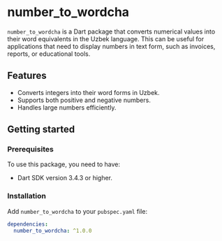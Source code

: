 # number_to_wordcha

`number_to_wordcha` is a Dart package that converts numerical values into their word equivalents in the Uzbek language. This can be useful for applications that need to display numbers in text form, such as invoices, reports, or educational tools.

## Features

- Converts integers into their word forms in Uzbek.
- Supports both positive and negative numbers.
- Handles large numbers efficiently.

## Getting started

### Prerequisites

To use this package, you need to have:

- Dart SDK version 3.4.3 or higher.

### Installation

Add `number_to_wordcha` to your `pubspec.yaml` file:

```yaml
dependencies:
  number_to_wordcha: ^1.0.0

